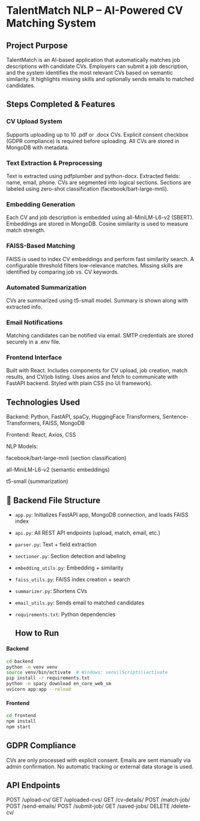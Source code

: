 # TalentMatch NLP – AI-Powered CV Matching System

## Project Purpose
TalentMatch is an AI-based application that automatically matches job descriptions with candidate CVs.
Employers can submit a job description, and the system identifies the most relevant CVs based on semantic similarity.
It highlights missing skills and optionally sends emails to matched candidates.

## Steps Completed & Features
### CV Upload System
Supports uploading up to 10 .pdf or .docx CVs.
Explicit consent checkbox (GDPR compliance) is required before uploading.
All CVs are stored in MongoDB with metadata.

### Text Extraction & Preprocessing
Text is extracted using pdfplumber and python-docx.
Extracted fields: name, email, phone.
CVs are segmented into logical sections.
Sections are labeled using zero-shot classification (facebook/bart-large-mnli).

### Embedding Generation
Each CV and job description is embedded using all-MiniLM-L6-v2 (SBERT).
Embeddings are stored in MongoDB.
Cosine similarity is used to measure match strength.

### FAISS-Based Matching
FAISS is used to index CV embeddings and perform fast similarity search.
A configurable threshold filters low-relevance matches.
Missing skills are identified by comparing job vs. CV keywords.

### Automated Summarization
CVs are summarized using t5-small model.
Summary is shown along with extracted info.

### Email Notifications
Matching candidates can be notified via email.
SMTP credentials are stored securely in a .env file.

### Frontend Interface
Built with React.
Includes components for CV upload, job creation, match results, and CV/job listing.
Uses axios and fetch to communicate with FastAPI backend.
Styled with plain CSS (no UI framework).

## Technologies Used

Backend:
Python, FastAPI, spaCy, HuggingFace Transformers, Sentence-Transformers, FAISS, MongoDB

Frontend:
React, Axios, CSS

NLP Models:

facebook/bart-large-mnli (section classification)

all-MiniLM-L6-v2 (semantic embeddings)

t5-small (summarization)

## 📁 Backend File Structure

- `app.py`: Initializes FastAPI app, MongoDB connection, and loads FAISS index
- `api.py`: All REST API endpoints (upload, match, email, etc.)
- `parser.py`: Text + field extraction
- `sectioner.py`: Section detection and labeling
- `embedding_utils.py`: Embedding + similarity
- `faiss_utils.py`: FAISS index creation + search
- `summarizer.py`: Shortens CVs
- `email_utils.py`: Sends email to matched candidates
- `requirements.txt`: Python dependencies

  ## How to Run

#### Backend

  ```bash
cd backend
python -m venv venv
source venv/bin/activate  # Windows: venv\\Scripts\\activate
pip install -r requirements.txt
python -m spacy download en_core_web_sm
uvicorn app:app --reload
```
#### Frontend

  ```bash
cd frontend
npm install
npm start
```

## GDPR Compliance
CVs are only processed with explicit consent.
Emails are sent manually via admin confirmation.
No automatic tracking or external data storage is used.

## API Endpoints
POST /upload-cv/
GET /uploaded-cvs/
GET /cv-details/
POST /match-job/
POST /send-emails/
POST /submit-job/
GET /saved-jobs/
DELETE /delete-cv/
